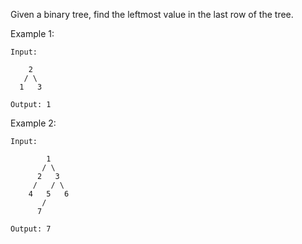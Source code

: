 Given a binary tree, find the leftmost value in the last row of the tree.

Example 1:
```
Input:

    2
   / \
  1   3

Output: 1
```

Example 2:
```
Input:

        1
       / \
      2   3
     /   / \
    4   5   6
       /
      7

Output: 7
```
